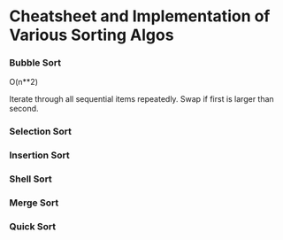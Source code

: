 # Cheatsheet and Implementation of Various Sorting Algos

### Bubble Sort
O(n**2)

Iterate through all sequential items repeatedly. Swap if first is larger than second.


### Selection Sort



### Insertion Sort



### Shell Sort



### Merge Sort



### Quick Sort
